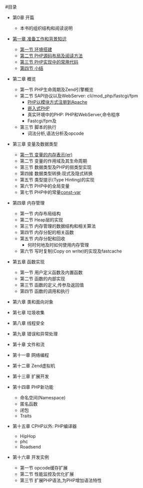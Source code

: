 #目录

- 第0章 开篇
	* 本书的组织结构和阅读说明

- [第一章 准备工作和背景知识][prepare-and-background]
	* [第一节 环境搭建][build-env]
	* [第二节 PHP源码布局及阅读方法][code-structure]
	* [第三节 PHP实现中的常用代码][common-code-in-php-src]
	* [第四节 小结][01-summary]

- 第二章 概览
	* 第一节 PHP生命周期及Zend引擎概览
	* 第二节 SAPI协议以及WebServer: cli/mod_php/fastcgi/fpm
        + [PHP以模块方式注册到Apache][php-module-in-apache]
        + [嵌入式PHP][embedding-php]
		+ 真实环境中的PHP: PHP和WebServer,命令程序
		+ Fastcgi/fpm及
	* 第三节 脚本的执行
		+ 词法分析,语法分析及opcode

- 第三章 变量及数据类型
	* [第一节 变量的内存表示(er)][variables-in-memory]
	* 第二节 变量的作用域及其生命周期
	* 第三节 数据类型及PHP的弱类型实现
	* 第四接 数据类型转换:现式及隐式转换
	* 第五节 类型提示(Type Hinting)的实现
	* 第六节 PHP中的全局变量
    * 第七节 PHP中的常量[const-var]

- 第四章 内存管理
	* 第一节 内存布局结构
	* 第二节 Heap层的实现
	* 第三节 内存管理的数据结构和相关算法
	* 第四节 内存分配的相关函数
	* 第五节 内存分配和回收
		+ 何时何地及时如何使用内存管理
	* 第六节 写时复制(Copy on write)的实现及fastcache

- 第五章 函数实现
	* 第一节 用户定义函数及内置函数
	* 第二节 函数的内部实现
	* 第三节 函数的定义,传参及返回值
	* 第四节 函数的调用和执行

- 第六章 类和面向对象

- 第七章 垃圾收集

- 第八章 线程安全

- 第九章 错误和异常处理

- 第十章 文件和流

- 第十一章 网络编程

- 第十二章 Zend虚拟机

- 第十三章 扩展开发

- 第十四章 PHP新功能
	* 命名空间(Namespace)
	* 匿名函数
	* 闭包
	* Traits

- 第十五章 CPHP以外: PHP编译器
	* HipHop
	* phc
	* Roadsend

- 第十六章 开发实例
	* 第一节 opcode缓存扩展
	* 第二节 性能监控及优化扩展
	* 第三节 扩展PHP语法,为PHP增加语法特性

[prepare-and-background]: ?p=chapt01/01-00-prepare-and-background
[build-env]: ?p=chapt01/01-01-php-env-building
[code-structure]: ?p=chapt01/01-02-code-structure
[common-code-in-php-src]: ?p=chapt01/01-03-comm-code-in-php-src
[01-summary]: ?p=chapt01/01-04-summary

[php-module-in-apache]: ?p=chapt02/02-02-01-apache-php-module
[embedding-php]: ?p=chapt02/02-02-02-embedding-php

[const-var]: ?p=chapt03/03-07-const-var
[variables-in-memory]: ?p=chapt03/03-01-var-memory

